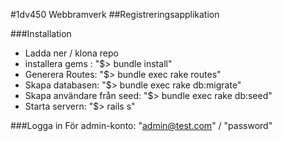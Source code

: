 #1dv450 Webbramverk
##Registreringsapplikation

###Installation
 - Ladda ner / klona repo
 - installera gems : "$> bundle install"
 - Generera Routes: "$> bundle exec rake routes"
 - Skapa databasen: "$> bundle exec rake db:migrate"
 - Skapa användare från seed: "$> bundle exec rake db:seed"
 - Starta servern: "$> rails s"

###Logga in
För admin-konto: "admin@test.com" / "password"